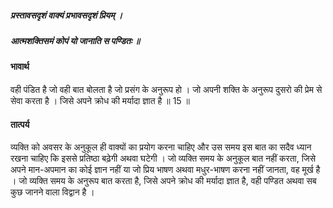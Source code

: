 ##### प्रस्तावसदृशं वाक्यं प्रभावसदृशं प्रियम् ।
##### आत्मशक्तिसमं कोपं यो जानाति स पण्डितः ॥

#### भावार्थ

वही पंडित है जो वही बात बोलता है जो प्रसंग के अनुरूप हो । जो अपनी शक्ति के अनुरूप दुसरो की प्रेम से सेवा करता है । जिसे अपने क्रोध की मर्यादा ज्ञात है ॥ 15 ॥

#### तात्पर्य

व्यक्ति को अवसर के अनुकूल ही वाक्यों का प्रयोग करना चाहिए और उस समय इस बात का सदैव ध्यान रखना चाहिए कि इससे प्रतिष्ठा बढ़ेगी अथवा घटेगी । जो व्यक्ति समय के अनुकूल बात नहीं करता, जिसे अपने मान-अपमान का कोई ज्ञान नहीं या जो प्रिय भाषण अथवा मधुर-भाषण करना नहीं जानता, वह मूर्ख है । जो व्यक्ति समय के अनुरूप बात करता है, जिसे अपने क्रोध की मर्यादा ज्ञात है, वही पण्डित अथवा सब कुछ जानने वाला विद्वान है ।